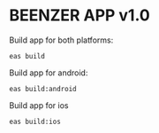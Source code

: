 # BEENZER APP v1.0

Build app for both platforms:

```
eas build
```

Build app for android:

```
eas build:android
```

Build app for ios

```
eas build:ios
```
